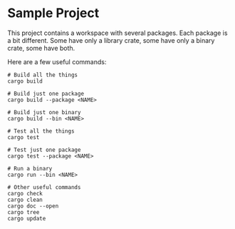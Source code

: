# Sample Project

This project contains a workspace with several packages.
Each package is a bit different.
Some have only a library crate, some have only a binary crate,
some have both.

Here are a few useful commands:

```
# Build all the things
cargo build

# Build just one package
cargo build --package <NAME>

# Build just one binary
cargo build --bin <NAME>

# Test all the things
cargo test

# Test just one package
cargo test --package <NAME>

# Run a binary
cargo run --bin <NAME>

# Other useful commands
cargo check
cargo clean
cargo doc --open
cargo tree
cargo update
```
